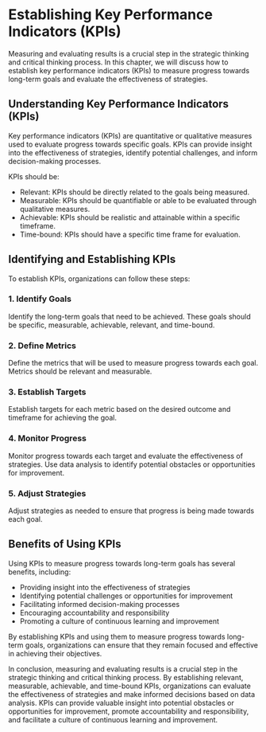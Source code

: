 # Establishing Key Performance Indicators (KPIs)

Measuring and evaluating results is a crucial step in the strategic thinking and critical thinking process. In this chapter, we will discuss how to establish key performance indicators (KPIs) to measure progress towards long-term goals and evaluate the effectiveness of strategies.

Understanding Key Performance Indicators (KPIs)
-----------------------------------------------

Key performance indicators (KPIs) are quantitative or qualitative measures used to evaluate progress towards specific goals. KPIs can provide insight into the effectiveness of strategies, identify potential challenges, and inform decision-making processes.

KPIs should be:

* Relevant: KPIs should be directly related to the goals being measured.
* Measurable: KPIs should be quantifiable or able to be evaluated through qualitative measures.
* Achievable: KPIs should be realistic and attainable within a specific timeframe.
* Time-bound: KPIs should have a specific time frame for evaluation.

Identifying and Establishing KPIs
---------------------------------

To establish KPIs, organizations can follow these steps:

### 1. Identify Goals

Identify the long-term goals that need to be achieved. These goals should be specific, measurable, achievable, relevant, and time-bound.

### 2. Define Metrics

Define the metrics that will be used to measure progress towards each goal. Metrics should be relevant and measurable.

### 3. Establish Targets

Establish targets for each metric based on the desired outcome and timeframe for achieving the goal.

### 4. Monitor Progress

Monitor progress towards each target and evaluate the effectiveness of strategies. Use data analysis to identify potential obstacles or opportunities for improvement.

### 5. Adjust Strategies

Adjust strategies as needed to ensure that progress is being made towards each goal.

Benefits of Using KPIs
----------------------

Using KPIs to measure progress towards long-term goals has several benefits, including:

* Providing insight into the effectiveness of strategies
* Identifying potential challenges or opportunities for improvement
* Facilitating informed decision-making processes
* Encouraging accountability and responsibility
* Promoting a culture of continuous learning and improvement

By establishing KPIs and using them to measure progress towards long-term goals, organizations can ensure that they remain focused and effective in achieving their objectives.

In conclusion, measuring and evaluating results is a crucial step in the strategic thinking and critical thinking process. By establishing relevant, measurable, achievable, and time-bound KPIs, organizations can evaluate the effectiveness of strategies and make informed decisions based on data analysis. KPIs can provide valuable insight into potential obstacles or opportunities for improvement, promote accountability and responsibility, and facilitate a culture of continuous learning and improvement.
